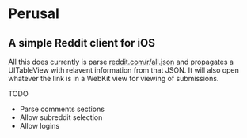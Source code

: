 Perusal
=======
A simple Reddit client for iOS
-------
All this does currently is parse [reddit.com/r/all.json](reddit.com/r/all.json) and propagates a UITableView with relavent information from that JSON.
It will also open whatever the link is in a WebKit view for viewing of submissions.

TODO
* Parse comments sections
* Allow subreddit selection
* Allow logins
